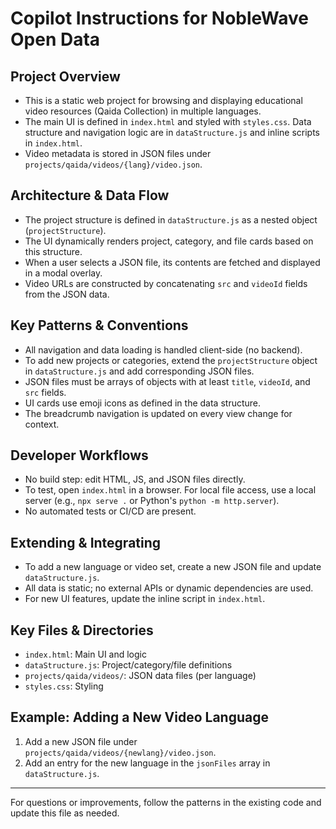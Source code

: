 # Copilot Instructions for NobleWave Open Data

## Project Overview
- This is a static web project for browsing and displaying educational video resources (Qaida Collection) in multiple languages.
- The main UI is defined in `index.html` and styled with `styles.css`. Data structure and navigation logic are in `dataStructure.js` and inline scripts in `index.html`.
- Video metadata is stored in JSON files under `projects/qaida/videos/{lang}/video.json`.

## Architecture & Data Flow
- The project structure is defined in `dataStructure.js` as a nested object (`projectStructure`).
- The UI dynamically renders project, category, and file cards based on this structure.
- When a user selects a JSON file, its contents are fetched and displayed in a modal overlay.
- Video URLs are constructed by concatenating `src` and `videoId` fields from the JSON data.

## Key Patterns & Conventions
- All navigation and data loading is handled client-side (no backend).
- To add new projects or categories, extend the `projectStructure` object in `dataStructure.js` and add corresponding JSON files.
- JSON files must be arrays of objects with at least `title`, `videoId`, and `src` fields.
- UI cards use emoji icons as defined in the data structure.
- The breadcrumb navigation is updated on every view change for context.

## Developer Workflows
- No build step: edit HTML, JS, and JSON files directly.
- To test, open `index.html` in a browser. For local file access, use a local server (e.g., `npx serve .` or Python's `python -m http.server`).
- No automated tests or CI/CD are present.

## Extending & Integrating
- To add a new language or video set, create a new JSON file and update `dataStructure.js`.
- All data is static; no external APIs or dynamic dependencies are used.
- For new UI features, update the inline script in `index.html`.

## Key Files & Directories
- `index.html`: Main UI and logic
- `dataStructure.js`: Project/category/file definitions
- `projects/qaida/videos/`: JSON data files (per language)
- `styles.css`: Styling

## Example: Adding a New Video Language
1. Add a new JSON file under `projects/qaida/videos/{newlang}/video.json`.
2. Add an entry for the new language in the `jsonFiles` array in `dataStructure.js`.

---
For questions or improvements, follow the patterns in the existing code and update this file as needed.
